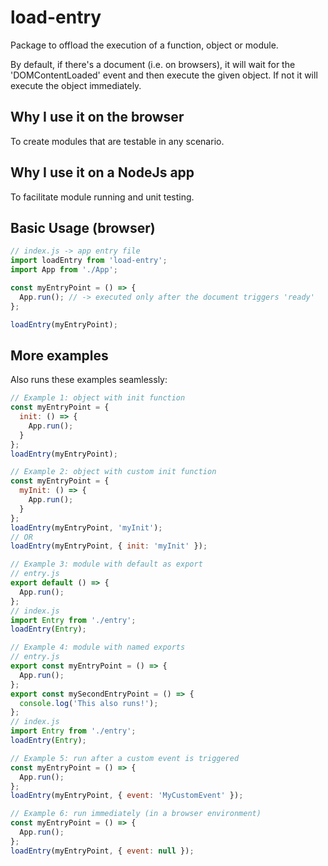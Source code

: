 # load-entry
Package to offload the execution of a function, object or module.

By default, if there's a document (i.e. on browsers), it will wait for the
'DOMContentLoaded' event and then execute the given object. If not it will
execute the object immediately.

## Why I use it on the browser
To create modules that are testable in any scenario.

## Why I use it on a NodeJs app
To facilitate module running and unit testing.

## Basic Usage (browser)

```javascript
// index.js -> app entry file
import loadEntry from 'load-entry';
import App from './App';

const myEntryPoint = () => {
  App.run(); // -> executed only after the document triggers 'ready'
};

loadEntry(myEntryPoint);
```

## More examples
Also runs these examples seamlessly:

```javascript
// Example 1: object with init function
const myEntryPoint = {
  init: () => {
    App.run();
  }
};
loadEntry(myEntryPoint);

// Example 2: object with custom init function
const myEntryPoint = {
  myInit: () => {
    App.run();
  }
};
loadEntry(myEntryPoint, 'myInit');
// OR
loadEntry(myEntryPoint, { init: 'myInit' });

// Example 3: module with default as export
// entry.js
export default () => {
  App.run();
};
// index.js
import Entry from './entry';
loadEntry(Entry);

// Example 4: module with named exports
// entry.js
export const myEntryPoint = () => {
  App.run();
};
export const mySecondEntryPoint = () => {
  console.log('This also runs!');
};
// index.js
import Entry from './entry';
loadEntry(Entry);

// Example 5: run after a custom event is triggered
const myEntryPoint = () => {
  App.run();
};
loadEntry(myEntryPoint, { event: 'MyCustomEvent' });

// Example 6: run immediately (in a browser environment)
const myEntryPoint = () => {
  App.run();
};
loadEntry(myEntryPoint, { event: null });
```
